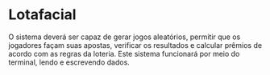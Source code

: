 # Lotafacial
O sistema deverá ser capaz de gerar jogos aleatórios, permitir que os jogadores façam suas apostas, verificar os resultados e calcular prêmios de acordo com as regras da loteria. Este sistema funcionará por meio do terminal, lendo e escrevendo dados. 
